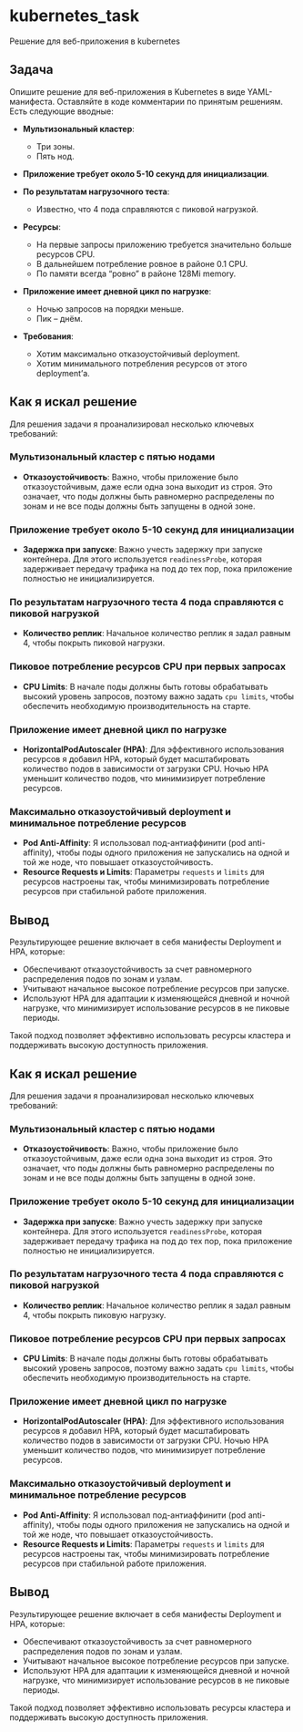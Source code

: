 # kubernetes_task
Решение для веб-приложения в kubernetes

## Задача

Опишите решение для веб-приложения в Kubernetes в виде YAML-манифеста. Оставляйте в коде комментарии по принятым решениям. Есть следующие вводные:

- **Мультизональный кластер**: 
  - Три зоны.
  - Пять нод.

- **Приложение требует около 5-10 секунд для инициализации**.

- **По результатам нагрузочного теста**:
  - Известно, что 4 пода справляются с пиковой нагрузкой.

- **Ресурсы**:
  - На первые запросы приложению требуется значительно больше ресурсов CPU.
  - В дальнейшем потребление ровное в районе 0.1 CPU.
  - По памяти всегда “ровно” в районе 128Mi memory.

- **Приложение имеет дневной цикл по нагрузке**:
  - Ночью запросов на порядки меньше.
  - Пик – днём.

- **Требования**:
  - Хотим максимально отказоустойчивый deployment.
  - Хотим минимального потребления ресурсов от этого deployment’а.

## Как я искал решение

Для решения задачи я проанализировал несколько ключевых требований:

### Мультизональный кластер с пятью нодами

- **Отказоустойчивость**: Важно, чтобы приложение было отказоустойчивым, даже если одна зона выходит из строя. Это означает, что поды должны быть равномерно распределены по зонам и не все поды должны быть запущены в одной зоне.

### Приложение требует около 5-10 секунд для инициализации

- **Задержка при запуске**: Важно учесть задержку при запуске контейнера. Для этого используется `readinessProbe`, которая задерживает передачу трафика на под до тех пор, пока приложение полностью не инициализируется.

### По результатам нагрузочного теста 4 пода справляются с пиковой нагрузкой

- **Количество реплик**: Начальное количество реплик я задал равным 4, чтобы покрыть пиковой нагрузки.

### Пиковое потребление ресурсов CPU при первых запросах

- **CPU Limits**: В начале поды должны быть готовы обрабатывать высокий уровень запросов, поэтому важно задать `cpu limits`, чтобы обеспечить необходимую производительность на старте.

### Приложение имеет дневной цикл по нагрузке

- **HorizontalPodAutoscaler (HPA)**: Для эффективного использования ресурсов я добавил HPA, который будет масштабировать количество подов в зависимости от загрузки CPU. Ночью HPA уменьшит количество подов, что минимизирует потребление ресурсов.

### Максимально отказоустойчивый deployment и минимальное потребление ресурсов

- **Pod Anti-Affinity**: Я использовал под-антиаффинити (pod anti-affinity), чтобы поды одного приложения не запускались на одной и той же ноде, что повышает отказоустойчивость.
- **Resource Requests и Limits**: Параметры `requests` и `limits` для ресурсов настроены так, чтобы минимизировать потребление ресурсов при стабильной работе приложения.

## Вывод

Результирующее решение включает в себя манифесты Deployment и HPA, которые:

- Обеспечивают отказоустойчивость за счет равномерного распределения подов по зонам и узлам.
- Учитывают начальное высокое потребление ресурсов при запуске.
- Используют HPA для адаптации к изменяющейся дневной и ночной нагрузке, что минимизирует использование ресурсов в не пиковые периоды.

Такой подход позволяет эффективно использовать ресурсы кластера и поддерживать высокую доступность приложения.


## Как я искал решение

Для решения задачи я проанализировал несколько ключевых требований:

### Мультизональный кластер с пятью нодами

- **Отказоустойчивость**: Важно, чтобы приложение было отказоустойчивым, даже если одна зона выходит из строя. Это означает, что поды должны быть равномерно распределены по зонам и не все поды должны быть запущены в одной зоне.

### Приложение требует около 5-10 секунд для инициализации

- **Задержка при запуске**: Важно учесть задержку при запуске контейнера. Для этого используется `readinessProbe`, которая задерживает передачу трафика на под до тех пор, пока приложение полностью не инициализируется.

### По результатам нагрузочного теста 4 пода справляются с пиковой нагрузкой

- **Количество реплик**: Начальное количество реплик я задал равным 4, чтобы покрыть пиковую нагрузку.

### Пиковое потребление ресурсов CPU при первых запросах

- **CPU Limits**: В начале поды должны быть готовы обрабатывать высокий уровень запросов, поэтому важно задать `cpu limits`, чтобы обеспечить необходимую производительность на старте.

### Приложение имеет дневной цикл по нагрузке

- **HorizontalPodAutoscaler (HPA)**: Для эффективного использования ресурсов я добавил HPA, который будет масштабировать количество подов в зависимости от загрузки CPU. Ночью HPA уменьшит количество подов, что минимизирует потребление ресурсов.

### Максимально отказоустойчивый deployment и минимальное потребление ресурсов

- **Pod Anti-Affinity**: Я использовал под-антиаффинити (pod anti-affinity), чтобы поды одного приложения не запускались на одной и той же ноде, что повышает отказоустойчивость.
- **Resource Requests и Limits**: Параметры `requests` и `limits` для ресурсов настроены так, чтобы минимизировать потребление ресурсов при стабильной работе приложения.

## Вывод

Результирующее решение включает в себя манифесты Deployment и HPA, которые:

- Обеспечивают отказоустойчивость за счет равномерного распределения подов по зонам и узлам.
- Учитывают начальное высокое потребление ресурсов при запуске.
- Используют HPA для адаптации к изменяющейся дневной и ночной нагрузке, что минимизирует использование ресурсов в не пиковые периоды.

Такой подход позволяет эффективно использовать ресурсы кластера и поддерживать высокую доступность приложения.
